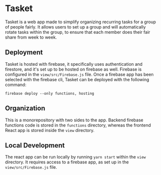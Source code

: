 # Tasket

Tasket is a web app made to simplify organizing recurring tasks for a group of people fairly. It allows users to set up a group and will automatically rotate tasks within the group, to ensure that each member does their fair share from week to week.

## Deployment

Tasket is hosted with firebase, it specifically uses authentication and firestore, and it's set up to be hosted on firebase as well. Firebase is configured in the `view/src/Firebase.js` file. Once a firebase app has been selected with the firebase cli, Tasket can be deployed with the following command:

```
firebase deploy --only functions, hosting
```

## Organization

This is a monorepository with two sides to the app. Backend firebase functions code is stored in the `functions` directory, whereas the frontend React app is stored inside the `view` directory.

## Local Development

The react app can be run locally by running `yarn start` within the `view` directory. It requires access to a firebase app, as set up in the `view/src/Firebase.js` file.
